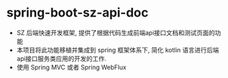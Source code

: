 # spring-boot-sz-api-doc
* SZ 后端快速开发框架, 提供了根据代码生成前端api接口文档和测试页面的功能
* 本项目将此功能移植并集成到 spring 框架体系下, 简化 kotlin 语言进行后端api接口服务类应用的开发的工作.
* 使用 Spring MVC 或者 Spring WebFlux
